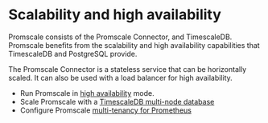 # Scalability and high availability
Promscale consists of the Promscale Connector, and TimescaleDB. Promscale
benefits from the scalability and high availability capabilities that
TimescaleDB and PostgreSQL provide.

The Promscale Connector is a stateless service that can be horizontally
scaled. It can also be used with a load balancer for high availability.

*   Run Promscale in [high availability][high-availability] mode.
*   Scale Promscale with a [TimescaleDB multi-node database][multi-node]
*   Configure Promscale [multi-tenancy for Prometheus][multi-tenancy]

[high-availability]: /scale/high-availability/
[multi-node]: /scale/multi-node/
[multi-tenancy]: /scale/prometheus-multi-tenancy/
